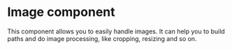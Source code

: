 Image component
===============

This component allows you to easily handle images. It can help you to build paths and do image processing, like cropping, resizing and so on.

